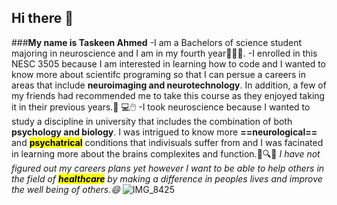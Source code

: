 ## Hi there 👋
###**My name is Taskeen Ahmed**
-I am a Bachelors of science student majoring in neuroscience and I am in my fourth year📖👩‍🔬.
-I enrolled in this NESC 3505 because I am interested in learning how to code and I wanted to know more about scientifc programing so that I can persue a careers in areas that include **neuroimaging and neurotechnology**. In addition, a few of my friends had recommended me to take this course as they enjoyed taking it in their previous years.🥼 💻🖱️
-I took neuroscience because I wanted to study a discipline in university that includes the combination of both **psychology and biology**. I was intrigued to know more **==neurological==** and **<mark>psychatrical<mark>** conditions that indivisuals suffer from and I was facinated in learning more about the brains complexites and function.💊🔍🧠
*I have not figured out my careers plans yet however I want to be able to help others in the field of **<mark>healthcare<mark>** by making a difference in peoples lives and improve the well being of others.😄*
![IMG_8425](https://github.com/user-attachments/assets/9e5a1361-bae7-4d44-8390-35e108265704)


<!--
**TaskeenAhmed1234/TaskeenAhmed1234** is a ✨ _special_ ✨ repository because its `README.md` (this file) appears on your GitHub profile.

Here are some ideas to get you started:

- 🔭 I’m currently working on ...
- 🌱 I’m currently learning ...
- 👯 I’m looking to collaborate on ...
- 🤔 I’m looking for help with ...
- 💬 Ask me about ...
- 📫 How to reach me: ...
- 😄 Pronouns: ...
- ⚡ Fun fact: ...
-->
